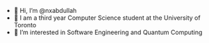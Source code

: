 - 👋 Hi, I’m @nxabdullah
- 🏫 I am a third year Computer Science student at the University of Toronto
- 👀 I’m interested in Software Engineering and Quantum Computing

<!---
nxabdullah/nxabdullah is a ✨ special ✨ repository because its `README.md` (this file) appears on your GitHub profile.
You can click the Preview link to take a look at your changes.
--->
